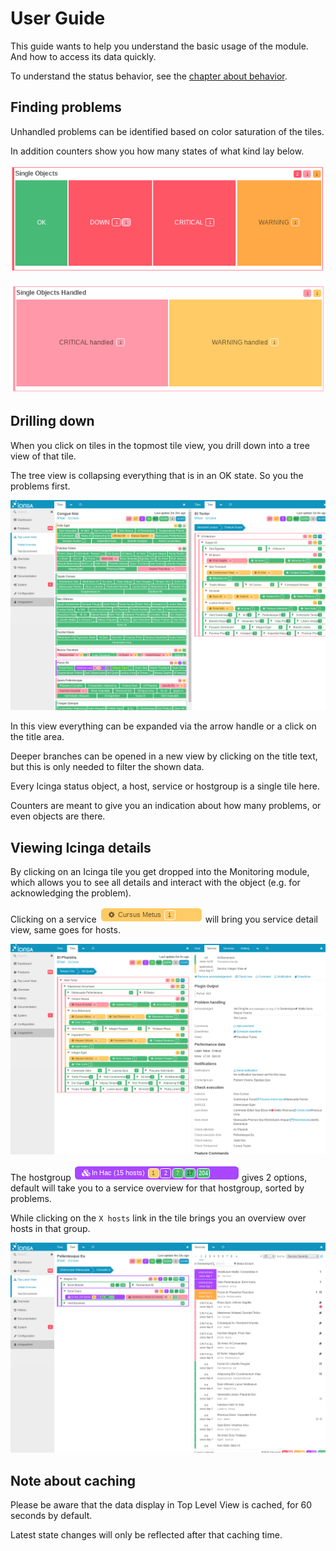 User Guide
==========

This guide wants to help you understand the basic usage of the module.
And how to access its data quickly.

To understand the status behavior, see the [chapter about behavior](02-Behavior.md).

## Finding problems

Unhandled problems can be identified based on color saturation of the tiles.

In addition counters show you how many states of what kind lay below.  

![Unhandled colors](screenshots/colors-unhandled.png)

![Handled colors](screenshots/colors-handled.png)

## Drilling down

When you click on tiles in the topmost tile view, you drill down into a
tree view of that tile.

The tree view is collapsing everything that is in an OK state. So you the
problems first.

![](screenshots/tiles-tree-problems.png)

In this view everything can be expanded via the arrow handle or a click
on the title area.

Deeper branches can be opened in a new view by clicking on the title text, but
this is only needed to filter the shown data.

Every Icinga status object, a host, service or hostgroup is a single tile
here.

Counters are meant to give you an indication about how many problems, or
even objects are there. 

## Viewing Icinga details

By clicking on an Icinga tile you get dropped into the Monitoring module,
which allows you to see all details and interact with the object (e.g. for
acknowledging the problem).

Clicking on a service ![tile](screenshots/tile-service.png) will bring you
service detail view, same goes for hosts.

![](screenshots/tree-service.png)

The hostgroup ![tile](screenshots/tile-hostgroup.png) gives 2 options,
default will take you to a service overview for that hostgroup, sorted by problems.

While clicking on the `X hosts` link in the tile brings you an overview
over hosts in that group.

![](screenshots/tree-hostgroup.png)

## Note about caching

Please be aware that the data display in Top Level View is cached, for 60
seconds by default.

Latest state changes will only be reflected after that caching time.
